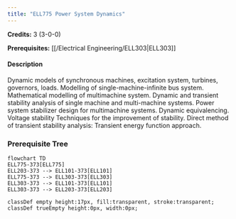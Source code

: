```yaml
---
title: "ELL775 Power System Dynamics"
---
```

**Credits:** 3 (3-0-0)

**Prerequisites:** [[/Electrical Engineering/ELL303|ELL303]]

#### Description
Dynamic models of synchronous machines, excitation system, turbines, governors, loads. Modelling of single-machine-infinite bus system. Mathematical modelling of multimachine system. Dynamic and transient stability analysis of single machine and multi-machine systems. Power system stabilizer design for multimachine systems. Dynamic equivalencing. Voltage stability Techniques for the improvement of stability. Direct method of transient stability analysis: Transient energy function approach.

### Prerequisite Tree

```mermaid
flowchart TD
ELL775-373[ELL775]
ELL203-373 --> ELL101-373[ELL101]
ELL775-373 --> ELL303-373[ELL303]
ELL303-373 --> ELL101-373[ELL101]
ELL303-373 --> ELL203-373[ELL203]

classDef empty height:17px, fill:transparent, stroke:transparent;
classDef trueEmpty height:0px, width:0px;
```